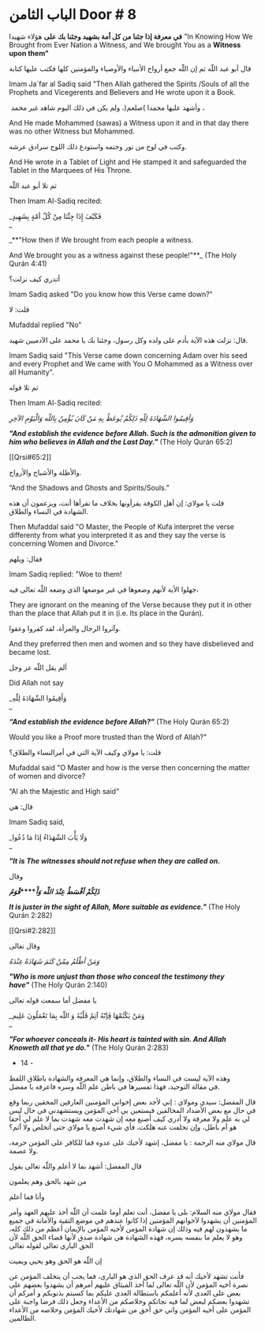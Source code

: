 # الباب الثامن Door # 8

**في معرفة إذا جئنا من کل أمة بشهيد وجئنا بك على** هؤلاء شهيدا "In Knowing How We Brought from Ever Nation a Witness, and We brought You as a **Witness upon them"**

قال أبو عبد اللّه ثم إن اللّه جمع أرواح الأنبياء والأوصياء والمؤمنين كلها فکتب عليها كتابة

Imam Ja´far al Sadiq said "Then Allah gathered the Spirits /Souls of all the Prophets and Vicegerents and Believers and He wrote upon it a Book. 

 وأشهد عليها محمدا )صلعم(، ولم يکن في ذلك اليوم شاهد غير محمد ،   

And He made Mohammed (sawas) a Witness upon it and in that day there was no other Witness but Mohammed. 

وكتب في لوح من نور وختمه واستودع ذلك اللوح سرادق عرشه.   

And He wrote in a Tablet of Light and He stamped it and safeguarded the Tablet in the Marquees of His Throne. 

ثم تلا أبو عبد اللّه  

Then Imam Al-Sadiq recited:

_فَکَيْفَ إِذَا جِئْنَا مِنْ كُلّ أمّةٍ بِشَهِيدٍ  
_

_**"How then if We brought from each people a witness. 

And We brought you as a witness against these people!"**_ (The Holy Qurán 4:41)

أتدري كيف نزلت؟  

Imam Sadiq asked "Do you know how this Verse came down?"

قلت: لا  

Mufaddal replied "No"

قال: نزلت هذه الآية بأدم على ولده وكل رسول، وجئنا بك يا محمد على الآدميين شهيد.  

Imam Sadiq said "This Verse came down concerning Adam over his seed and every Prophet and We came with You O Mohammed as a Witness over all Humanity". 

ثم تلا قوله  

Then Imam Al-Sadiq recited:

_وَأقِيمُوا الشّهَادَةَ لِلّهِ ذَلِکُمْ يُوعَظُ بِهِ مَنْ كَانَ يُؤْمِنُ بِاللّه وَالْيَوْمِ الآخِرِ_

_**"And establish the evidence before Allah. Such is the admonition given to him who believes in Allah and the Last Day."**_ (The Holy Qurán 65:2)

[[Qrsi#65:2]]

والأظلة والأشباح والأرواح.  

“And the Shadows and Ghosts and Spirits/Souls.”

قلت يا مولاي: إن أهل الکوفة يقرأونها بخلاف ما تقرأها أنت، ويزعمون أن هذه الشهادة في النساء والطلاق.

Then Mufaddal said "O Master, the People of Kufa interpret the verse differenty from what you interpreted it as and they say the verse is concerning Women and Divorce."

فقال: ويلهم   

Imam Sadiq replied: "Woe to them! 

جهلوا الأية لأنهم وضعوها في غير موضعها الذي وضعه اللّه تعالى فيه،    

They are ignorant on the meaning of the Verse because they put it in other than the place that Allah put it in (i.e. Its place in the Qurán). 

وآثروا الرجال والمرأة، لقد كفروا وعقوا.  

And they preferred then men and women and so they have disbelieved and became lost. 

ألم يقل اللّه عز وجل  

Did Allah not say

_وَأَقِيمُوا الشّهَادَةَ لِلّهِ  
_

_**“And establish the evidence before Allah?"**_ (The Holy Qurán 65:2) 

Would you like a Proof more trusted than the Word of Allah?"

قلت: يا مولاي وكيف الآية التي في أمرالنساء والطلاق؟  

Mufaddal said "O Master and how is the verse then concerning the matter of women and divorce? 

“Al ah the Majestic and High said” 

قال: هي  

Imam Sadiq said,

_وَلَا يَأْبَ الشّهَدَاءُ إذَا مَا دُعُوا  
_

_**"It is The witnesses should not refuse when they are called on.**_ 

وقال  

**_ذَلِکُمْ أقْسَطُ عِنْدَ_** **_اللّه_** **_وَأَ_****_قْوَمُ_**

_**It is juster in the sight of Allah, More suitable as evidence."**_ (The Holy Qurán 2:282)

[[Qrsi#2:282]]

وقال تعالى  

_وَمَنْ أظْلَمُ مِمّنْ كَتَمَ شَهَادَةً عِنْدَهُ_

_**"Who is more unjust than those who conceal the testimony they have"**_ (The Holy Qurán 2:140)

يا مفضل أما سمعت قوله تعالى

_وَمَنْ يَکْتُمْهَا فَِإنّهُ آثِمٌ قَلْبُهُ وَ اللّه بِمَا تَعْمَلُونَ عَلِيم  
_

_**"For whoever conceals it- His heart is tainted with sin. And Allah Knoweth all that ye do."**_ (The Holy Qurán 2:283)

- 14 -

وهذه الآية ليست في النساء والطلاق، وإنما هي المعرفة والشهادة باطلاق اللفظ في مقالة التوحيد، فهذا تفسيرها في باطن علم اللّه وسره فاعرفه يا مفضل. 

قال المفضل: سيدي ومولاي : إني لأجد بعض إخواني المؤمنين العارفين المحقين ربما وقع في حال مع بعض الأضداد المخالفين فيستعين بي أخي المؤمن ويستشهدني في حال ليس لي به علم ولا معرفة ولا أدري كيف أصنع معه إن شهدت معه شهدت بما لا علم لي أحقا هو أم باطل، وإن تخلفت عنه هلکت، فأي شيء أصنع يا مولاي حتى أتخلص ولا آثم؟

قال مولاي منه الرحمة : يا مفضل، إشهد لأخيك على عدوه فما للکافر على المؤمن حرمة، ولا عصمة.

قال المفضل: أشهد بما لا أعلم واللّه تعالى يقول  

من شهد بالحق وهم يعلمون   

وأنا فما أعلم  

فقال مولاي منه السلام: بلى يا مفضل، أنت تعلم أوما علمت أن اللّه أخذ عليهم العهد وأمر المؤمنين أن يشهدوا لآخوانهم المؤمنين إذا كانوا عندهم في موضع التقية والأمانة في جميع ما يشهدون لهم فيه وذلك إن شهادة المؤمن لأخيه المؤمن بالإيمان أعظم من ذلك كله، وهو لا يعلم ما بنفسه بسره، فهذه الشهادة هي شهادة صدق لأنها قضاء الحق اللّه لأن الحق الباري تعالى لقوله تعالى

إن اللّه هو الحق وهو يحيي ويميت  

فأنت تشهد لأخيك أنه قد عرف الحق الذي هو الباري، فما يجب أن يتخلف المؤمن عن نصرة أخيه المؤمن لأن اللّه تعالى لما أخذ الميثاق عليهم أمرهم أن يشهدوا بعضهم على بعض على العدی لأنه أعلمکم باستطالة العدی عليکم بما كسبتم بذنوبکم و أمركم أن تشهدوا بعضکم لبعض لما فيه نجاتکم وخلاصکم من الأعداء وجعل ذلك فرضا واجبة على المؤمن على أخيه المؤمن واني حق أحق من شهادتك لأخيك المؤمن وخلاصه من الأعداء الظالمين.